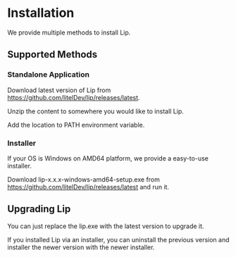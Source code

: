 # Installation

We provide multiple methods to install Lip.

## Supported Methods

### Standalone Application

Download latest version of Lip from <https://github.com/litelDev/lip/releases/latest>.

Unzip the content to somewhere you would like to install Lip.

Add the location to PATH environment variable.

### Installer

If your OS is Windows on AMD64 platform, we provide a easy-to-use installer.

Download lip-x.x.x-windows-amd64-setup.exe from <https://github.com/litelDev/lip/releases/latest> and run it.

## Upgrading Lip

You can just replace the lip.exe with the latest version to upgrade it.

If you installed Lip via an installer, you can uninstall the previous version and installer the newer version with the newer installer.
